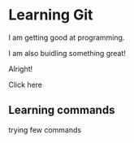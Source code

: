 # Learning Git

I am getting good at programming.

I am also buidling something great!

Alright!

Click here
## Learning commands
 trying few commands
